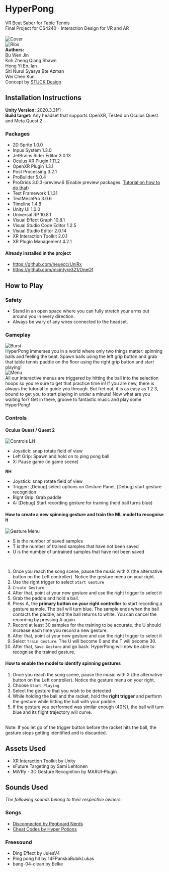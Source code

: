 # HyperPong
VR Beat Saber for Table Tennis <br>
Final Project for CS4240 - Interaction Design for VR and AR <br>
<br>
![Cover](images/cover.png)
<br>
![Ribs](images/ribs.png)
<br>
**Authors:** <br>
Bu Wen Jin  
Koh Zheng Qiang Shawn  
Hong Yi En, Ian  
Siti Nurul Syasya Bte Azman  
Wei Chen Kun  
Concept by [STUCK Design](https://www.stuck.sg)

## Installation Instructions
**Unity Version:** 2020.3.31f1  
**Build target:** Any headset that supports OpenXR, Tested on Oculus Quest and Meta Quest 2

### Packages
- 2D Sprite 1.0.0
- Inpus System 1.3.0
- JetBrains Rider Editor 3.0.13
- Oculus XR Plugin 1.11.2
- OpenXR Plugin 1.3.1
- Post Processing 3.2.1
- ProBuilder 5.0.4
- ProGrids 3.0.3-preview.6 (Enable preview packages. [Tutorial on how to do that](Met://medium.com/@jeffreymlynch/where-are-the-missing-preview-packages-in-unity-2020-3ad0935e4193))
- Test Framework 1.1.31
- TextMeshPro 3.0.6
- Timeline 1.4.8
- Unity UI 1.0.0
- Universal RP 10.8.1
- Visual Effect Graph 10.8.1
- Visual Studio Code Editor 1.2.5
- Visual Studio Editor 2.0.14
- XR Interaction Toolkit 2.0.1
- XR Plugin Management 4.2.1

#### Already installed in the project
- https://github.com/neuecc/UniRx
- https://github.com/mcintyre321/OneOf

## How to Play
### Safety
- Stand in an open space where you can fully stretch your arms out around you in every direction.  
- Always be wary of any wires connected to the headset.

### Gameplay
![Burst](images/burst.png)
<br>
HyperPong immerses you in a world where only two things matter: spinning balls and feeling the beat. 
Spawn balls using the left grip button and grab that table tennis paddle on the floor using the right grip button and start playing! 
<br>
![Menu](images/menu.png)
<br>
All our interactive menus are triggered by hitting the ball into the selection hoops so you're sure to get that practice time in! 
If you are new, there is always the tutorial to guide you through. But fret not, it is as easy as 1 2 3, bound to get you to start playing in under a minute! Now what are you waiting for? Get in there, groove to fantastic music and play some HyperPong!

### Controls
#### Oculus Quest / Quest 2
![Controls](images/controls.png)
**LH**<br>
- Joystick: snap rotate field of view
- Left Grip: Spawn and hold on to ping pong ball
- X: Pause game (in game scene)

**RH**<br>
- Joystick: snap rotate field of view
- Trigger: [Debug] select options on Gesture Panel, [Debug] start gesture recognition
- Right Grip: Grab paddle
- A: [Debug] Start recording gesture for training (held ball turns blue)

#### How to create a new spinning gesture and train the ML model to recognise it
![Gesture Menu](images/gestureMenu.png)
<br>
- S is the number of saved samples
- T is the number of trained samples that have not been saved
- U is the number of untrained samples that have not been saved
<br>

1. Once you reach the song scene, pause the music with X (the alternative button on the Left controller). Notice the gesture menu on your right.
2. Use the right trigger to select `Start Gesture`
3. `Create Gesture`
4. After that, point at your new gesture and use the right trigger to select it
5. Grab the paddle and hold a ball.
6. Press A, the **primary button on your right controller** to start recording a gesture sample. The ball will turn blue. The sample ends when the ball contacts the paddle, and the ball returns to white. You can cancel the recording by pressing A again.
7. Record at least 30 samples for the training to be accurate. the U should increase each time you record a new gesture.
8. After that, point at your new gesture and use the right trigger to select it
9. Select `Train Gesture`. The U will become 0 and the T will become 30.
10. After that, `Save Gesture` and go back. HyperPong will now be able to recognise the trained gesture.

#### How to enable the model to identify spinning gestures
1. Once you reach the song scene, pause the music with X (the alternative button on the Left controller). Notice the gesture menu on your right.
2. Choose `Start Playing`
3. Select the gesture that you wish to be detected
4. While holding the ball and the racket, hold the **right trigger** and perform the gesture while hitting the ball with your paddle.
5. If the gesture you performed was similar enough (40%), the ball will turn blue and its flight trajectory will curve.
<br>
Note: If you let go of the trigger button before the racket hits the ball, the gesture stops getting identified and is discarded.

## Assets Used
- XR Interaction Toolkit by Unity
- sFuture Targeting by Sami Lehtonen
- MiVRy - 3D Gesture Recognition by MARUI-Plugin

## Sounds Used
_The following sounds belong to their respective owners:_
### Songs
- [Disconnected by Pegboard Nerds](https://www.youtube.com/watch?v=MwSkC85TDgY)
- [Cheat Codes by Hyper Potions](https://www.youtube.com/watch?v=mdaCDsN1FJ0)

### Freesound
- Ding Effect by JulesV4
- Ping pong hit by 14FPanskaBubikLukas
- bang-04-clean by Eelke

